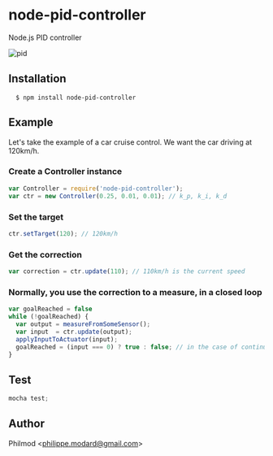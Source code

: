 # node-pid-controller

  Node.js PID controller

![pid](http://upload.wikimedia.org/wikipedia/commons/9/91/PID_en_updated_feedback.svg)

## Installation

      $ npm install node-pid-controller

## Example
Let's take the example of a car cruise control.  We want the car driving at 120km/h.

### Create a Controller instance
```js
var Controller = require('node-pid-controller');
var ctr = new Controller(0.25, 0.01, 0.01); // k_p, k_i, k_d
```

### Set the target
```js
ctr.setTarget(120); // 120km/h
```

### Get the correction
```js
var correction = ctr.update(110); // 110km/h is the current speed
```

### Normally, you use the correction to a measure, in a closed loop
```js
var goalReached = false
while (!goalReached) {
  var output = measureFromSomeSensor();
  var input  = ctr.update(output);
  applyInputToActuator(input);
  goalReached = (input === 0) ? true : false; // in the case of continuous control, you let this variable 'false'
}
```

## Test
```js
mocha test;
```

## Author

Philmod &lt;philippe.modard@gmail.com&gt;